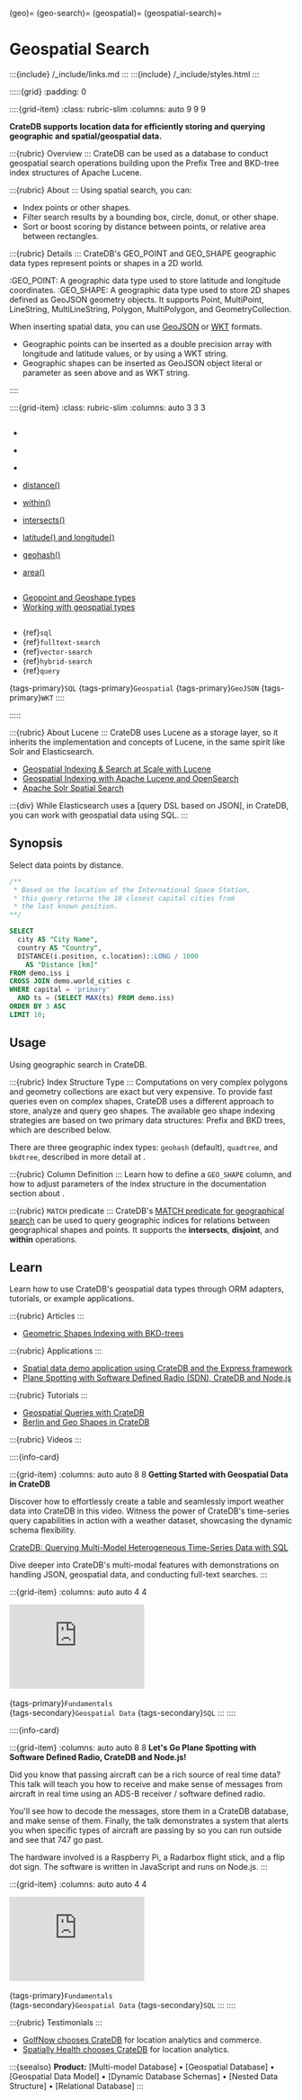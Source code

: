 (geo)=
(geo-search)=
(geospatial)=
(geospatial-search)=

# Geospatial Search

:::{include} /_include/links.md
:::
:::{include} /_include/styles.html
:::


:::::{grid}
:padding: 0

::::{grid-item}
:class: rubric-slim
:columns: auto 9 9 9

**CrateDB supports location data for efficiently storing and querying
geographic and spatial/geospatial data.**

:::{rubric} Overview
:::
CrateDB can be used as a database to conduct geospatial search operations
building upon the Prefix Tree and BKD-tree index structures of Apache Lucene.

:::{rubric} About
:::
Using spatial search, you can:
- Index points or other shapes.
- Filter search results by a bounding box, circle, donut, or other shape.
- Sort or boost scoring by distance between points, or relative area between rectangles.

:::{rubric} Details
:::
CrateDB's GEO_POINT and GEO_SHAPE geographic data types represent points
or shapes in a 2D world.

:GEO_POINT:
    A geographic data type used to store latitude and longitude coordinates.
:GEO_SHAPE:
    A geographic data type used to store 2D shapes defined as GeoJSON geometry
    objects. It supports Point, MultiPoint, LineString, MultiLineString,
    Polygon, MultiPolygon, and GeometryCollection.

When inserting spatial data, you can use [GeoJSON] or [WKT] formats.

- Geographic points can be inserted as a double precision array with longitude and
  latitude values, or by using a WKT string.
- Geographic shapes can be inserted as GeoJSON object literal or parameter as seen
  above and as WKT string.

::::


::::{grid-item}
:class: rubric-slim
:columns: auto 3 3 3

```{rubric} Reference Manual
```
- [](inv:crate-reference#data-types-geo-point)
- [](inv:crate-reference#data-types-geo-shape)
- [](inv:crate-reference#sql_dql_geo_search)

- [distance()](inv:crate-reference#scalar-distance)
- [within()](inv:crate-reference#scalar-within)
- [intersects()](inv:crate-reference#scalar-intersects)
- [latitude() and longitude()](inv:crate-reference#scalar-latitude-longitude)
- [geohash()](inv:crate-reference#scalar-geohash)
- [area()](inv:crate-reference#scalar-area)

```{rubric} SQLAlchemy
```
- [Geopoint and Geoshape types][SQLAlchemy: Geopoint and Geoshape types]
- [Working with geospatial types][SQLAlchemy: Working with geospatial types]

```{rubric} Related
```
- {ref}`sql`
- {ref}`fulltext-search`
- {ref}`vector-search`
- {ref}`hybrid-search`
- {ref}`query`

{tags-primary}`SQL`
{tags-primary}`Geospatial`
{tags-primary}`GeoJSON`
{tags-primary}`WKT`
::::

:::::


:::{rubric} About Lucene
:::
CrateDB uses Lucene as a storage layer, so it inherits the implementation
and concepts of Lucene, in the same spirit like Solr and Elasticsearch.

- [Geospatial Indexing & Search at Scale with Lucene]
- [Geospatial Indexing with Apache Lucene and OpenSearch]
- [Apache Solr Spatial Search]

:::{div}
While Elasticsearch uses a [query DSL based on JSON], in CrateDB, you can work
with geospatial data using SQL.
:::


## Synopsis

Select data points by distance.

```sql
/**
 * Based on the location of the International Space Station,
 * this query returns the 10 closest capital cities from
 * the last known position.
**/

SELECT
  city AS "City Name",
  country AS "Country",
  DISTANCE(i.position, c.location)::LONG / 1000
    AS "Distance [km]"
FROM demo.iss i
CROSS JOIN demo.world_cities c
WHERE capital = 'primary'
  AND ts = (SELECT MAX(ts) FROM demo.iss)
ORDER BY 3 ASC
LIMIT 10;
```


## Usage

Using geographic search in CrateDB.

:::{rubric} Index Structure Type
:::
Computations on very complex polygons and geometry collections are exact but
very expensive. To provide fast queries even on complex shapes, CrateDB uses
a different approach to store, analyze and query geo shapes. The available
geo shape indexing strategies are based on two primary data structures: Prefix
and BKD trees, which are described below.

There are three geographic index types: `geohash` (default), `quadtree`, and
`bkdtree`, described in more detail at [](inv:crate-reference#type-geo_shape-index).

:::{rubric} Column Definition
:::
Learn how to define a `GEO_SHAPE` column, and how to adjust parameters of the
index structure in the documentation section about
[](inv:crate-reference#type-geo_shape-definition).

:::{rubric} `MATCH` predicate
:::
CrateDB's [MATCH predicate for geographical search] can be used to query
geographic indices for relations between geographical shapes and points.
It supports the **intersects**, **disjoint**, and **within** operations.


## Learn

Learn how to use CrateDB's geospatial data types through ORM adapters,
tutorials, or example applications.

:::{rubric} Articles
:::
- [Geometric Shapes Indexing with BKD-trees]

:::{rubric} Applications
:::
- [Spatial data demo application using CrateDB and the Express framework]
- [Plane Spotting with Software Defined Radio (SDN), CrateDB and Node.js]

:::{rubric} Tutorials
:::
- [Geospatial Queries with CrateDB]
- [Berlin and Geo Shapes in CrateDB]

:::{rubric} Videos
:::

::::{info-card}

:::{grid-item}
:columns: auto auto 8 8
**Getting Started with Geospatial Data in CrateDB**

Discover how to effortlessly create a table and seamlessly import weather
data into CrateDB in this video. Witness the power of CrateDB's time-series
query capabilities in action with a weather dataset, showcasing the dynamic
schema flexibility.

[CrateDB: Querying Multi-Model Heterogeneous Time-Series Data with SQL]

Dive deeper into CrateDB's multi-modal features with demonstrations on
handling JSON, geospatial data, and conducting full-text searches.
:::

:::{grid-item}
:columns: auto auto 4 4

<iframe width="240" src="https://www.youtube-nocookie.com/embed/_WQrnu6luP4?si=J0w5yG56Ld4fIXfm" title="YouTube video player" frameborder="0" allow="accelerometer; autoplay; clipboard-write; encrypted-media; gyroscope; picture-in-picture; web-share" allowfullscreen></iframe>
&nbsp;

{tags-primary}`Fundamentals` \
{tags-secondary}`Geospatial Data`
{tags-secondary}`SQL`
:::
::::


::::{info-card}

:::{grid-item}
:columns: auto auto 8 8
**Let's Go Plane Spotting with Software Defined Radio, CrateDB and Node.js!**

Did you know that passing aircraft can be a rich source of real time data?
This talk will teach you how to receive and make sense of messages from
aircraft in real time using an ADS-B receiver / software defined radio.

You'll see how to decode the messages, store them in a CrateDB database,
and make sense of them. Finally, the talk demonstrates a system that alerts
you when specific types of aircraft are passing by so you can run outside
and see that 747 go past.

The hardware involved is a Raspberry Pi, a Radarbox flight stick, and a
flip dot sign. The software is written in JavaScript and runs on Node.js.
:::

:::{grid-item}
:columns: auto auto 4 4

<iframe width="240" src="https://www.youtube-nocookie.com/embed/YIUJTbrwlAs?si=J0w5yG56Ld4fIXfm" title="YouTube video player" frameborder="0" allow="accelerometer; autoplay; clipboard-write; encrypted-media; gyroscope; picture-in-picture; web-share" allowfullscreen></iframe>
&nbsp;

{tags-primary}`Fundamentals` \
{tags-secondary}`Geospatial Data`
{tags-secondary}`SQL`
:::
::::


:::{rubric} Testimonials
:::
- [GolfNow chooses CrateDB] for location analytics and commerce.
- [Spatially Health chooses CrateDB] for location analytics.


:::{seealso} **Product:**
[Multi-model Database] •
[Geospatial Database] •
[Geospatial Data Model] •
[Dynamic Database Schemas] •
[Nested Data Structure] •
[Relational Database]
:::



[Apache Solr Spatial Search]: https://solr.apache.org/guide/solr/latest/query-guide/spatial-search.html
[Berlin and Geo Shapes in CrateDB]: https://cratedb.com/blog/geo-shapes-in-cratedb
[CrateDB: Querying Multi-Model Heterogeneous Time-Series Data with SQL]: https://cratedb.com/resources/videos/unleashing-the-power-of-multi-model-data-querying-heterogeneous-time-series-data-with-sql-in-cratedb
[GeoJSON]: https://en.wikipedia.org/wiki/GeoJSON
[Geometric Shapes Indexing with BKD-trees]: https://cratedb.com/blog/geometric-shapes-indexing-with-bkd-trees
[Geospatial Indexing & Search at Scale with Lucene]: https://portal.ogc.org/files/?artifact_id=90337
[Geospatial Indexing with Apache Lucene and OpenSearch]: https://talks.osgeo.org/foss4g-2022/talk/KPQ97A/
[Geospatial Queries with CrateDB]: https://cratedb.com/blog/geospatial-queries-with-crate-data
[GolfNow chooses CrateDB]: https://cratedb.com/resources/videos/interview-golfnow-cratedb
[MATCH predicate for geographical search]: inv:crate-reference#sql_dql_geo_match
[Plane Spotting with Software Defined Radio (SDN), CrateDB and Node.js]: https://github.com/crate/devrel-plane-spotting-with-cratedb
[Spatial data demo application using CrateDB and the Express framework]: https://github.com/crate/devrel-shipping-forecast-geo-demo
[Spatially Health chooses CrateDB]: https://cratedb.com/customers/spatially-cratedb-location-analytics
[SQLAlchemy: Geopoint and Geoshape types]: inv:sqlalchemy-cratedb#geopoint
[SQLAlchemy: Working with geospatial types]: https://cratedb.com/docs/sqlalchemy-cratedb/working-with-types.html#geospatial-types
[WKT]: https://en.wikipedia.org/wiki/Well-known_text_representation_of_geometry
